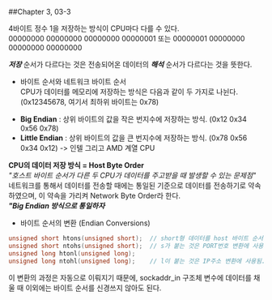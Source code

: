 ##Chapter 3, 03-3

4바이트 정수 1을 저장하는 방식이 CPU마다 다를 수 있다.  
00000000 00000000 00000000 00000001 또는 00000001 00000000 00000000 00000000  

*__저장__* 순서가 다르다는 것은 전송되어온 데이터의 *__해석__* 순서가 다르다는 것을 뜻한다.  

* 바이트 순서와 네트워크 바이트 순서  
CPU가 데이터를 메모리에 저장하는 방식은 다음과 같이 두 가지로 나뉜다. (0x12345678, 여기서 최하위 바이트는 0x78)    
 - **Big Endian** : 상위 바이트의 값을 작은 번지수에 저장하는 방식. (0x12 0x34 0x56 0x78)  
 - **Little Endian** : 상위 바이트의 값을 큰 번지수에 저장하는 방식. (0x78 0x56 0x34 0x12) -> 인텔 그리고 AMD 계열 CPU      

__CPU의 데이터 저장 방식 = Host Byte Order__  
_"호스트 바이트 순서가 다른 두 CPU가 데이터를 주고받을 때 발생할 수 있는 문제점"_  
네트워크를 통해서 데이터를 전송할 때에는 통일된 기준으로 데이터를 전송하기로 약속하였으며, 이 약속을 가리켜 Network Byte Order라 한다.  
*__"Big Endian 방식으로 통일하자__*

* 바이트 순서의 변환 (Endian Conversions)  
```c
unsigned short htons(unsigned short);  // short형 데이터를 host 바이트 순서에서 network 바이트 순서로 변환하라. 
unsigned short ntohs(unsigned short);  // s가 붙는 것은 PORT번호 변환에 사용됨.
unsigned long htonl(unsigned long);
unsigned long ntohl(unsigned long);    // l이 붙는 것은 IP주소 변환에 사용됨.
```
이 변환의 과정은 자동으로 이뤄지기 때문에, sockaddr_in 구조체 변수에 데이터를 채울 때 이외에는 바이트 순서를 신경쓰지 않아도 된다.  
